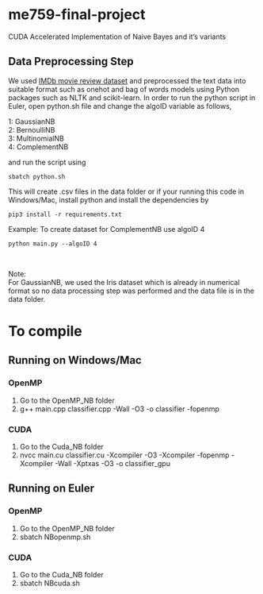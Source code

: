 # me759-final-project
CUDA Accelerated Implementation of Naive Bayes and it’s variants

## Data Preprocessing Step 
We used [IMDb movie review dataset](https://www.kaggle.com/lakshmi25npathi/imdb-dataset-of-50k-movie-reviews) and preprocessed the text data into suitable format such as onehot and bag of words models using Python packages such as NLTK and scikit-learn. In order to run the python script in Euler, open python.sh file and change the algoID variable as follows, 

1: GaussianNB <br>
2: BernoulliNB <br> 
3: MultinomialNB <br>
4: ComplementNB <br>

and run the script using <br> 
```
sbatch python.sh 
```
This will create .csv files in the data folder or if your running this code in Windows/Mac, install python and install the dependencies by 
<br>
```
pip3 install -r requirements.txt
```
Example: To create dataset for ComplementNB use algoID 4 <br>
```
python main.py --algoID 4 
```
<br>

Note: <br> 
For GaussianNB, we used the Iris dataset which is already in numerical format so no data processing step was performed and the data file is in the data folder.

# To compile

## Running on Windows/Mac 
### OpenMP
1. Go to the OpenMP\_NB folder <br>
2. g++ main.cpp classifier.cpp -Wall -O3 -o classifier -fopenmp 

### CUDA
1. Go to the Cuda\_NB folder <br>
2. nvcc main.cu classifier.cu -Xcompiler -O3 -Xcompiler -fopenmp -Xcompiler -Wall -Xptxas -O3 -o classifier\_gpu <br>

## Running on Euler 
### OpenMP
1. Go to the OpenMP\_NB folder <br>
2. sbatch NBopenmp.sh 

### CUDA
1. Go to the Cuda\_NB folder <br>
2. sbatch NBcuda.sh 
